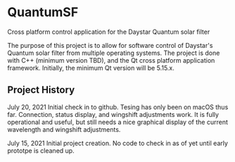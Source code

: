 # QuantumSF
Cross platform control application for the Daystar Quantum solar filter

The purpose of this project is to allow for software control of Daystar's Quantum solar filter from multiple operating systems. The project is done with C++ (minimum version TBD), and the Qt cross platform application framework. Initially, the minimum Qt version will be 5.15.x.

## Project History

July 20, 2021
Initial check in to github. Tesing has only been on macOS thus far. Connection, status display, and wingshift adjustments work. It is fully operational and useful, but still needs a nice graphical display of the current wavelength and wingshift adjustments.

July 15, 2021
Initial project creation. No code to check in as of yet until early prototpe is cleaned up.


